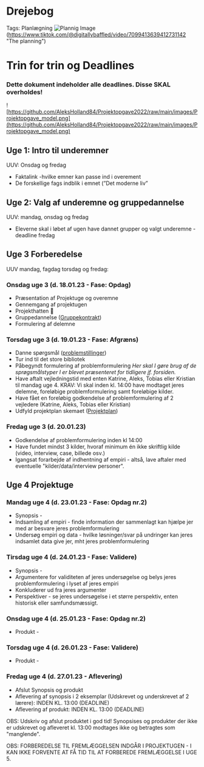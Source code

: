 # Drejebog

Tags: Planlægning
![Plannig Image](https://www.tiktok.com/@digitallybaffled/video/7099413639412731142)(https://www.tiktok.com/@digitallybaffled/video/7099413639412731142 "The planning")

# Trin for trin og Deadlines

### Dette dokument indeholder alle deadlines. Disse **SKAL** overholdes!

![https://github.com/AleksHolland84/Projektopgave2022/raw/main/images/Projektopgave_model.png](https://github.com/AleksHolland84/Projektopgave2022/raw/main/images/Projektopgave_model.png)

## Uge 1: Intro til underemner

UUV: Onsdag og fredag

- Faktalink -hvilke emner kan passe ind i overement
- De forskellige fags indblik i emnet (”Det moderne liv”

## Uge 2: Valg af underemne og gruppedannelse

UUV: mandag, onsdag og fredag

- Eleverne skal i løbet af ugen have dannet grupper og valgt underemne - deadline fredag

## Uge 3 Forberedelse

UUV mandag, fagdag torsdag og fredag:

### Onsdag uge 3 (d. 18.01.23 - Fase: Opdag)

- Præsentation af Projektuge og overemne
- Gennemgang af projektugen
- Projekthatten 🎩
- Gruppedannelse ([Gruppekontrakt](https://github.com/AleksHolland84/Projektopgave2022/blob/main/ressourcer/ideide-V%C3%A6rkt%C3%B8j-Skabelon-Gruppekontrakt-A4.pdf))
- Formulering af delemne

### Torsdag uge 3 (d. 19.01.23 - Fase: Afgræns)

- Danne spørgsmål ([problemstillinger](https://github.com/AleksHolland84/Projektopgave2022/blob/main/ressourcer/Plakat_Proeven_i_kulturfagene_problemstilling.jpg?raw=true))
- Tur ind til det store bibliotek
- Påbegyndt formulering af problemformulering
*Her skal I gøre brug af de sprøgsmålstyper I er blevet præsenteret for tidligere jf. forsiden.*
- Have aftalt vejledningstid med enten Katrine, Aleks, Tobias eller Kristian til mandag uge 4. KRAV: Vi skal inden kl. 14:00 have modtaget jeres delemne, foreløbige problemformulering samt foreløbige kilder.
- Have fået en foreløbig godkendelse af problemformulering af 2 vejledere (Katrine, Aleks, Tobias eller Kristian)
- Udfyld projektplan skemaet ([Projektplan](https://github.com/AleksHolland84/Projektopgave2022/blob/main/ressourcer/Projektplan_dage.pdf))

### Fredag uge 3 (d. 20.01.23)

- Godkendelse af problemformulering inden kl 14:00
- Have fundet mindst 3 kilder, hvoraf minimum én ikke skriftlig kilde (video, interview, case, billede osv.)
- Igangsat forarbejde af indhentning af empiri - altså, lave aftaler med eventuelle "kilder/data/interview personer".

## Uge 4 Projektuge

### Mandag uge 4 (d. 23.01.23 - Fase: Opdag nr.2)

- Synopsis -
- Indsamling af empiri - finde information der sammenlagt kan hjælpe jer med ar besvare jeres problemformulering
- Undersøg empiri og data - hvilke løsninger/svar på undringer kan jeres indsamlet data give jer, mht jeres problemformulering

### Tirsdag uge 4 (d. 24.01.23 - Fase: Validere)

- Synopsis -
- Argumentere for validiteten af jeres undersøgelse og belys jeres problemformulering i lyset af jeres empiri
- Konkluderer ud fra jeres argumenter
- Perspektiver - se jeres undersøgelse i et større perspektiv, enten historisk eller samfundsmæssigt.

### Onsdag uge 4 (d. 25.01.23 - Fase: Opdag nr.2)

- Produkt -

### Torsdag uge 4 (d. 26.01.23 - Fase: Validere)

- Produkt -

### Fredag uge 4 (d. 27.01.23 - Aflevering)

- Afslut Synopsis og produkt
- Aflevering af synopsis i 2 eksemplar (Udskrevet og underskrevet af 2 lærere): INDEN KL. 13:00 (DEADLINE)
- Aflevering af produkt: INDEN KL. 13:00 (DEADLINE)

OBS: Udskriv og afslut produktet i god tid!
Synopsises og produkter der ikke er udskrevet og afleveret kl. 13:00 modtages ikke og betragtes som "manglende".

OBS: FORBEREDELSE TIL FREMLÆGGELSEN INDGÅR I PROJEKTUGEN - I KAN IKKE FORVENTE AT FÅ TID TIL AT FORBEREDE FREMLÆGGELSE I UGE 5.
